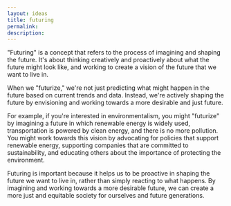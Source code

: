 ```yaml
---
layout: ideas
title: futuring
permalink:
description:
---
```


"Futuring" is a concept that refers to the process of imagining and shaping the future. It's about thinking creatively and proactively about what the future might look like, and working to create a vision of the future that we want to live in.

When we "futurize," we're not just predicting what might happen in the future based on current trends and data. Instead, we're actively shaping the future by envisioning and working towards a more desirable and just future.

For example, if you're interested in environmentalism, you might "futurize" by imagining a future in which renewable energy is widely used, transportation is powered by clean energy, and there is no more pollution. You might work towards this vision by advocating for policies that support renewable energy, supporting companies that are committed to sustainability, and educating others about the importance of protecting the environment.

Futuring is important because it helps us to be proactive in shaping the future we want to live in, rather than simply reacting to what happens. By imagining and working towards a more desirable future, we can create a more just and equitable society for ourselves and future generations.
